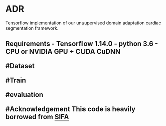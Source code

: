 # ADR
Tensorflow implementation of our unsupervised domain adaptation cardiac segmentation framework. 





<h2> Requirements
- Tensorflow 1.14.0
- python 3.6
- CPU or NVIDIA GPU + CUDA CuDNN

#Dataset


#Train

#evaluation

#Acknowledgement
This code is heavily borrowed from [SIFA](https://github.com/cchen-cc/SIFA)
